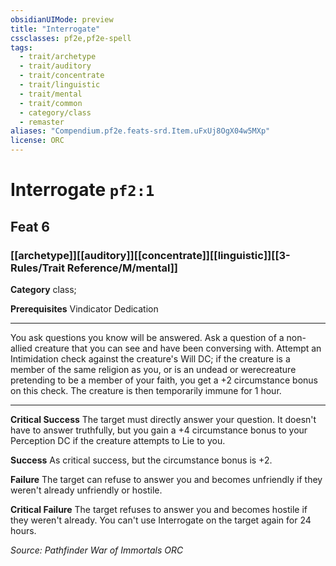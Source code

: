 ```yaml
---
obsidianUIMode: preview
title: "Interrogate"
cssclasses: pf2e,pf2e-spell
tags:
  - trait/archetype
  - trait/auditory
  - trait/concentrate
  - trait/linguistic
  - trait/mental
  - trait/common
  - category/class
  - remaster
aliases: "Compendium.pf2e.feats-srd.Item.uFxUj8OgX04w5MXp"
license: ORC
---
```

# Interrogate `pf2:1`
## Feat 6
### [[archetype]][[auditory]][[concentrate]][[linguistic]][[3-Rules/Trait Reference/M/mental]]

**Category** class; 



**Prerequisites** Vindicator Dedication
* * *
You ask questions you know will be answered. Ask a question of a non-allied creature that you can see and have been conversing with. Attempt an Intimidation check against the creature's Will DC; if the creature is a member of the same religion as you, or is an undead or werecreature pretending to be a member of your faith, you get a +2 circumstance bonus on this check. The creature is then temporarily immune for 1 hour.

* * *

**Critical Success** The target must directly answer your question. It doesn't have to answer truthfully, but you gain a +4 circumstance bonus to your Perception DC if the creature attempts to Lie to you.

**Success** As critical success, but the circumstance bonus is +2.

**Failure** The target can refuse to answer you and becomes unfriendly if they weren't already unfriendly or hostile.

**Critical Failure** The target refuses to answer you and becomes hostile if they weren't already. You can't use Interrogate on the target again for 24 hours.

*Source: Pathfinder War of Immortals*
*ORC*